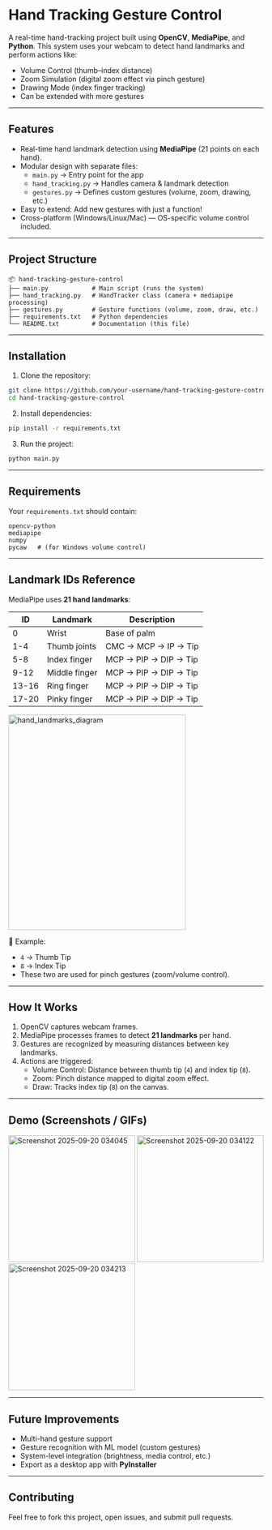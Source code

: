 # Hand Tracking Gesture Control  

A real-time hand-tracking project built using **OpenCV**, **MediaPipe**, and **Python**. This system uses your webcam to detect hand landmarks and perform actions like:  

- Volume Control (thumb–index distance)  
- Zoom Simulation (digital zoom effect via pinch gesture)  
- Drawing Mode (index finger tracking)  
- Can be extended with more gestures  

---

## Features
- Real-time hand landmark detection using **MediaPipe** (21 points on each hand).  
- Modular design with separate files:  
  - `main.py` → Entry point for the app  
  - `hand_tracking.py` → Handles camera & landmark detection  
  - `gestures.py` → Defines custom gestures (volume, zoom, drawing, etc.)  
- Easy to extend: Add new gestures with just a function!  
- Cross-platform (Windows/Linux/Mac) — OS-specific volume control included.  

---

## Project Structure
```
📦 hand-tracking-gesture-control
├── main.py            # Main script (runs the system)
├── hand_tracking.py   # HandTracker class (camera + mediapipe processing)
├── gestures.py        # Gesture functions (volume, zoom, draw, etc.)
├── requirements.txt   # Python dependencies
└── README.txt         # Documentation (this file)
```

---

## Installation

1. Clone the repository:
```bash
git clone https://github.com/your-username/hand-tracking-gesture-control.git
cd hand-tracking-gesture-control
```

2. Install dependencies:
```bash
pip install -r requirements.txt
```

3. Run the project:
```bash
python main.py
```

---

## Requirements
Your `requirements.txt` should contain:
```
opencv-python
mediapipe
numpy
pycaw   # (for Windows volume control)
```

---

## Landmark IDs Reference

MediaPipe uses **21 hand landmarks**:  

| ID  | Landmark       | Description |
|-----|----------------|-------------|
| 0   | Wrist          | Base of palm |
| 1-4 | Thumb joints   | CMC → MCP → IP → Tip |
| 5-8 | Index finger   | MCP → PIP → DIP → Tip |
| 9-12| Middle finger  | MCP → PIP → DIP → Tip |
| 13-16 | Ring finger  | MCP → PIP → DIP → Tip |
| 17-20 | Pinky finger | MCP → PIP → DIP → Tip |

<img width="350" height="425" alt="hand_landmarks_diagram" src="https://github.com/user-attachments/assets/359f6c7f-81f4-420b-a9dc-041eeb92522a" />


📌 Example:  
- `4` → Thumb Tip  
- `8` → Index Tip  
- These two are used for pinch gestures (zoom/volume control).

---

## How It Works
1. OpenCV captures webcam frames.  
2. MediaPipe processes frames to detect **21 landmarks** per hand.  
3. Gestures are recognized by measuring distances between key landmarks.  
4. Actions are triggered:
   - Volume Control: Distance between thumb tip (`4`) and index tip (`8`).  
   - Zoom: Pinch distance mapped to digital zoom effect.  
   - Draw: Tracks index tip (`8`) on the canvas.  

---

## Demo (Screenshots / GIFs)
<img width="250" height="250" alt="Screenshot 2025-09-20 034045" src="https://github.com/user-attachments/assets/137dcb2f-f4a7-4a54-936b-1edab3b98181" />
<img width="250" height="250" alt="Screenshot 2025-09-20 034122" src="https://github.com/user-attachments/assets/27024660-4852-4fea-ad23-8499f2f25e4b" />
<img width="250" height="250" alt="Screenshot 2025-09-20 034213" src="https://github.com/user-attachments/assets/25daa3e8-e5bf-4d4e-9f5f-765af0cdc888" />



---

## Future Improvements
- Multi-hand gesture support  
- Gesture recognition with ML model (custom gestures)  
- System-level integration (brightness, media control, etc.)  
- Export as a desktop app with **PyInstaller**  

---

## Contributing
Feel free to fork this project, open issues, and submit pull requests.  

